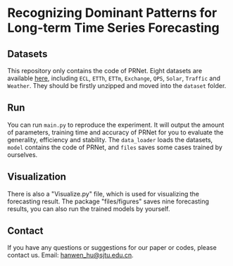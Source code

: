 # Recognizing Dominant Patterns for Long-term Time Series Forecasting

## Datasets
This repository only contains the code of PRNet. Eight datasets are available [here](https://github.com/Hanwen-Hu/Time-Series-Datasets), including `ECL`, `ETTh`, `ETTm`, `Exchange`, `QPS`, `Solar`, `Traffic` and `Weather`. They should be firstly unzipped and moved into the `dataset` folder.

## Run
You can run `main.py` to reproduce the experiment. It will output the amount of parameters, training time and accuracy of PRNet for you to evaluate the generality, efficiency and stability. 
The `data_loader` loads the datasets, `model` contains the code of PRNet, and `files` saves some cases trained by ourselves.

## Visualization
There is also a "Visualize.py" file, which is used for visualizing the forecasting result.
The package "files/figures" saves nine forecasting results, you can also run the trained models by yourself.

## Contact
If you have any questions or suggestions for our paper or codes, please contact us. Email: hanwen_hu@sjtu.edu.cn.

